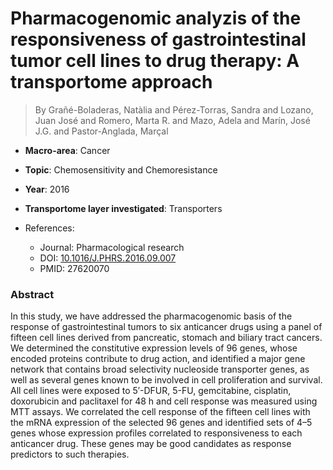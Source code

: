 # Pharmacogenomic analyzis of the responsiveness of gastrointestinal tumor cell lines to drug therapy: A transportome approach

> By Grañé-Boladeras, Natàlia and Pérez-Torras, Sandra and Lozano, Juan José and Romero, Marta R. and Mazo, Adela and Marín, José J.G. and Pastor-Anglada, Marçal

- **Macro-area**: Cancer
- **Topic**: Chemosensitivity and Chemoresistance
- **Year**: 2016
- **Transportome layer investigated**: Transporters

- References:
  - Journal: Pharmacological research
  - DOI: [10.1016/J.PHRS.2016.09.007](https://doi.org/10.1016/J.PHRS.2016.09.007)
  - PMID: 27620070

### Abstract

In this study, we have addressed the pharmacogenomic basis of the response of gastrointestinal tumors to six anticancer drugs using a panel of fifteen cell lines derived from pancreatic, stomach and biliary tract cancers. We determined the constitutive expression levels of 96 genes, whose encoded proteins contribute to drug action, and identified a major gene network that contains broad selectivity nucleoside transporter genes, as well as several genes known to be involved in cell proliferation and survival. All cell lines were exposed to 5′-DFUR, 5-FU, gemcitabine, cisplatin, doxorubicin and paclitaxel for 48 h and cell response was measured using MTT assays. We correlated the cell response of the fifteen cell lines with the mRNA expression of the selected 96 genes and identified sets of 4–5 genes whose expression profiles correlated to responsiveness to each anticancer drug. These genes may be good candidates as response predictors to such therapies.
